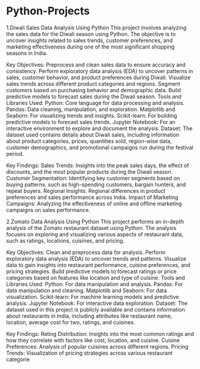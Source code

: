 # Python-Projects
1.Diwali Sales Data Analysis Using Python
This project involves analyzing the sales data for the Diwali season using Python. The objective is to uncover insights related to sales trends, customer preferences, and marketing effectiveness during one of the most significant shopping seasons in India.

Key Objectives:
Preprocess and clean sales data to ensure accuracy and consistency.
Perform exploratory data analysis (EDA) to uncover patterns in sales, customer behavior, and product preferences during Diwali.
Visualize sales trends across different product categories and regions.
Segment customers based on purchasing behavior and demographic data.
Build predictive models to forecast sales during the Diwali season.
Tools and Libraries Used:
Python: Core language for data processing and analysis.
Pandas: Data cleaning, manipulation, and exploration.
Matplotlib and Seaborn: For visualizing trends and insights.
Scikit-learn: For building predictive models to forecast sales trends.
Jupyter Notebook: For an interactive environment to explore and document the analysis.
Dataset:
The dataset used contains details about Diwali sales, including information about product categories, prices, quantities sold, region-wise data, customer demographics, and promotional campaigns run during the festival period.

Key Findings:
Sales Trends: Insights into the peak sales days, the effect of discounts, and the most popular products during the Diwali season.
Customer Segmentation: Identifying key customer segments based on buying patterns, such as high-spending customers, bargain hunters, and repeat buyers.
Regional Insights: Regional differences in product preferences and sales performance across India.
Impact of Marketing Campaigns: Analyzing the effectiveness of online and offline marketing campaigns on sales performance.


2.Zomato Data Analysis Using Python
This project performs an in-depth analysis of the Zomato restaurant dataset using Python. The analysis focuses on exploring and visualizing various aspects of restaurant data, such as ratings, locations, cuisines, and pricing.

Key Objectives:
Clean and preprocess data for analysis.
Perform exploratory data analysis (EDA) to uncover trends and patterns.
Visualize data to gain insights into restaurant performance, cuisine preferences, and pricing strategies.
Build predictive models to forecast ratings or price categories based on features like location and type of cuisine.
Tools and Libraries Used:
Python: For data manipulation and analysis.
Pandas: For data manipulation and cleaning.
Matplotlib and Seaborn: For data visualization.
Scikit-learn: For machine learning models and predictive analysis.
Jupyter Notebook: For interactive data exploration.
Dataset:
The dataset used in this project is publicly available and contains information about restaurants in India, including attributes like restaurant name, location, average cost for two, ratings, and cuisines.

Key Findings:
Rating Distribution: Insights into the most common ratings and how they correlate with factors like cost, location, and cuisine.
Cuisine Preferences: Analysis of popular cuisines across different regions.
Pricing Trends: Visualization of pricing strategies across various restaurant categorie
